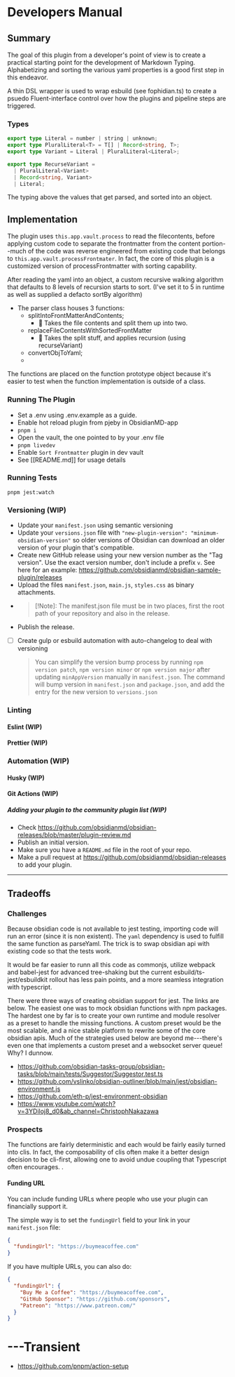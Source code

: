 # Developers Manual

## Summary

The goal of this plugin from a developer's point of view is to create a practical starting point for the development of Markdown Typing. Alphabetizing and sorting the various yaml properties is a good first step in this endeavor.

A thin DSL wrapper is used to wrap esbuild (see fophidian.ts) to create a psuedo Fluent-interface control over how the plugins and pipeline steps are triggered.

### Types

```ts
export type Literal = number | string | unknown;
export type PluralLiteral<T> = T[] | Record<string, T>;
export type Variant = Literal | PluralLiteral<Literal>;

export type RecurseVariant =
  | PluralLiteral<Variant>
  | Record<string, Variant>
  | Literal;
```

The typing above the values that get parsed, and sorted into an object.

## Implementation

The plugin uses `this.app.vault.process` to read the filecontents, before applying custom code to separate the frontmatter from the content portion--much of the code was reverse engineered from
existing code that belongs to `this.app.vault.processFrontmater`. In fact, the core of this plugin is a customized version of processFrontmatter with sorting capability.

After reading the yaml into an object, a custom recursive walking algorithm that defaults to 8 levels of recursion starts to sort. (I've set it to 5 in runtime as well as supplied a defacto sortBy algorithm)

- The parser class houses 3 functions:
  - splitIntoFrontMatterAndContents;
    - 💁 Takes the file contents and split them up into two.
  - replaceFileContentsWithSortedFrontMatter
    - 💁 Takes the split stuff, and applies recursion (using recurseVariant)
  - convertObjToYaml;
  -

The functions are placed on the function prototype object because it's easier to test when the function implementation is outside of a class.

### Running The Plugin

- Set a .env using .env.example as a guide.
- Enable hot reload plugin from pjeby in ObsidianMD-app
- `pnpm i`
- Open the vault, the one pointed to by your .env file
- `pnpm livedev`
- Enable `Sort Frontmatter` plugin in dev vault
- See [[README.md]] for usage details

### Running Tests

`pnpm jest:watch`

### Versioning (WIP)

- Update your `manifest.json` using semantic versioning
- Update your `versions.json` file with `"new-plugin-version": "minimum-obsidian-version"` so older versions of Obsidian can download an older version of your plugin that's compatible.
- Create new GitHub release using your new version number as the "Tag version". Use the exact version number, don't include a prefix `v`. See here for an example: <https://github.com/obsidianmd/obsidian-sample-plugin/releases>
- Upload the files `manifest.json`, `main.js`, `styles.css` as binary attachments.
- > [!Note]: The manifest.json file must be in two places, first the root path of your repository and also in the release.
- Publish the release.

* [ ] Create gulp or esbuild automation with auto-changelog to deal with versioning
  > You can simplify the version bump process by running `npm version patch`, `npm version minor` or `npm version major` after updating `minAppVersion` manually in `manifest.json`.
  > The command will bump version in `manifest.json` and `package.json`, and add the entry for the new version to `versions.json`

### Linting

#### Eslint (WIP)

#### Prettier (WIP)

### Automation (WIP)

#### Husky (WIP)

#### Git Actions (WIP)

##### Adding your plugin to the community plugin list (WIP)

- Check <https://github.com/obsidianmd/obsidian-releases/blob/master/plugin-review.md>
- Publish an initial version.
- Make sure you have a `README.md` file in the root of your repo.
- Make a pull request at <https://github.com/obsidianmd/obsidian-releases> to add your plugin.

---

## Tradeoffs

### Challenges

Because obsidian code is not available to jest testing, importing code will run an error (since it is non existent). The `yaml` dependency is used to fulfill the same function as parseYaml. The trick is to swap obsidian api with existing code so that the tests work.

It would be far easier to runn all this code as commonjs, utilize webpack and babel-jest for advanced tree-shaking but the current esbuild/ts-jest/esbuildkit rollout has less pain points, and a more seamless integration with typescript.

There were three ways of creating obsidian support for jest. The links are below.
The easiest one was to mock obsidian functions with npm packages. The hardest one by far is to create your own runtime and module resolver as a preset to handle the missing functions. A custom preset would be the most scalable, and a nice stable platform to rewrite some of the core obsidian apis. Much of the strategies used below are beyond me---there's even one that implements a custom preset and a websocket server queue! Why? I dunnow.

- https://github.com/obsidian-tasks-group/obsidian-tasks/blob/main/tests/Suggestor/Suggestor.test.ts
- https://github.com/vslinko/obsidian-outliner/blob/main/jest/obsidian-environment.js
- https://github.com/eth-p/jest-environment-obsidian
- https://www.youtube.com/watch?v=3YDiloj8_d0&ab_channel=ChristophNakazawa

### Prospects

The functions are fairly deterministic and each would be fairly easily turned into clis. In fact, the composability of clis often make it a better design decision to be cli-first, allowing one to avoid undue coupling that Typescript often encourages.
.

#### Funding URL

You can include funding URLs where people who use your plugin can financially support it.

The simple way is to set the `fundingUrl` field to your link in your `manifest.json` file:

```json
{
  "fundingUrl": "https://buymeacoffee.com"
}
```

If you have multiple URLs, you can also do:

```json
{
  "fundingUrl": {
    "Buy Me a Coffee": "https://buymeacoffee.com",
    "GitHub Sponsor": "https://github.com/sponsors",
    "Patreon": "https://www.patreon.com/"
  }
}
```

# ---Transient

- https://github.com/pnpm/action-setup
